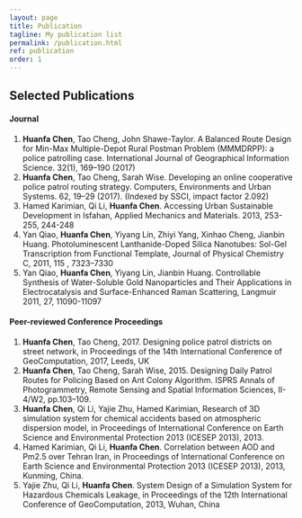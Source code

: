 ```yaml
---
layout: page
title: Publication
tagline: My publication list
permalink: /publication.html
ref: publication
order: 1
---
```

## Selected Publications
#### Journal
1. **Huanfa Chen**, Tao Cheng, John Shawe-Taylor. A Balanced Route Design for Min-Max Multiple-Depot Rural Postman Problem (MMMDRPP): a police patrolling case. International Journal of Geographical Information Science. 32(1), 169–190 (2017) 
1. **Huanfa Chen**, Tao Cheng, Sarah Wise. Developing an online cooperative police patrol routing strategy. Computers, Environments and Urban Systems. 62, 19–29 (2017). (Indexed by SSCI, impact factor 2.092)
1. Hamed Karimian, Qi Li, **Huanfa Chen**. Accessing Urban Sustainable Development in Isfahan, Applied Mechanics and Materials. 2013, 253-255, 244-248
1. Yan Qiao, **Huanfa Chen**, Yiyang Lin, Zhiyi Yang, Xinhao Cheng, Jianbin Huang. Photoluminescent Lanthanide-Doped Silica Nanotubes: Sol-Gel Transcription from Functional Template, Journal of Physical Chemistry C, 2011, 115 , 7323–7330
1. Yan Qiao, **Huanfa Chen**, Yiyang Lin, Jianbin Huang. Controllable Synthesis of Water-Soluble Gold Nanoparticles and Their Applications in Electrocatalysis and Surface-Enhanced Raman Scattering, Langmuir 2011, 27, 11090-11097

#### Peer-reviewed Conference Proceedings
1. **Huanfa Chen**, Tao Cheng, 2017. Designing police patrol districts on street network, in Proceedings of the 14th International Conference of GeoComputation, 2017, Leeds, UK
1. **Huanfa Chen**, Tao Cheng, Sarah Wise, 2015. Designing Daily Patrol Routes for Policing Based on Ant Colony Algorithm. ISPRS Annals of Photogrammetry, Remote Sensing and Spatial Information Sciences, II-4/W2, pp.103–109.
1. **Huanfa Chen**, Qi Li, Yajie Zhu, Hamed Karimian, Research of 3D simulation system for chemical accidents based on atmospheric dispersion model, in Proceedings of International Conference on Earth Science and Environmental Protection 2013 (ICESEP 2013), 2013.
1. Hamed Karimian, Qi Li, **Huanfa Chen**. Correlation between AOD and Pm2.5 over Tehran Iran, in Proceedings of International Conference on Earth Science and Environmental Protection 2013 (ICESEP 2013), 2013, Kunming, China.
1. Yajie Zhu, Qi Li, **Huanfa Chen**. System Design of a Simulation System for Hazardous Chemicals Leakage, in Proceedings of the 12th International Conference of GeoComputation, 2013, Wuhan, China
